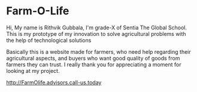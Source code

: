 # Farm-O-Life
Hi, My name is Rithvik Gubbala, I'm grade-X of Sentia The Global School. This is my prototype of my innovation to solve agricultural problems with the help of technological solutions

Basically this is a website made for farmers, who need help regarding their agricultural aspects, and buyers who want good quality of goods from farmers they can trust. I really thank you for appreciating a moment for looking at my project.

http://FarmOlife.advisors.call-us.today
